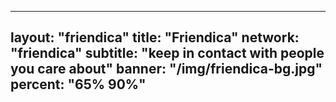 
---
layout: "friendica"
title: "Friendica"
network: "friendica"
subtitle: "keep in contact with people you care about"
banner: "/img/friendica-bg.jpg"
percent: "65% 90%"
---
